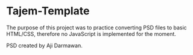 # Tajem-Template

The purpose of this project was to practice converting PSD files to basic HTML/CSS, therefore no JavaScript is implemented for the moment.

PSD created by Aji Darmawan.